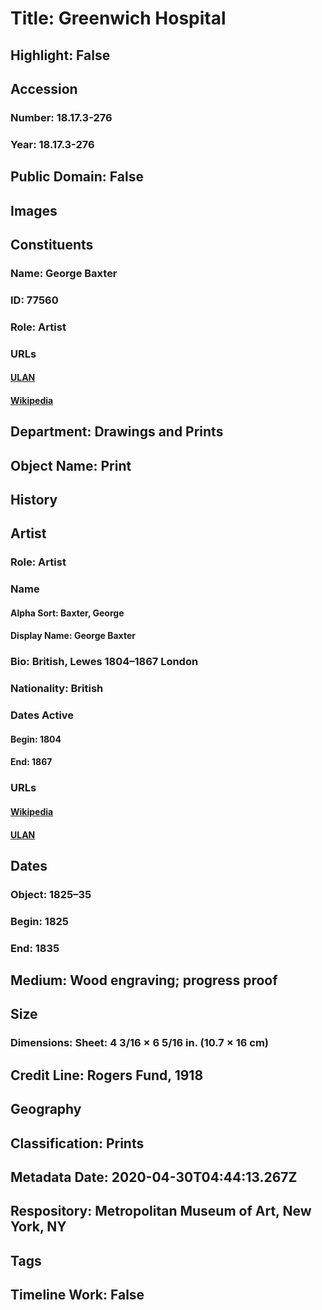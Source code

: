 # Title: Greenwich Hospital
## Highlight: False
## Accession
### Number: 18.17.3-276
### Year: 18.17.3-276
## Public Domain: False
## Images
## Constituents
### Name: George Baxter
### ID: 77560
### Role: Artist
### URLs
#### [ULAN](http://vocab.getty.edu/page/ulan/500022460)
#### [Wikipedia](https://www.wikidata.org/wiki/Q5536805)
## Department: Drawings and Prints
## Object Name: Print
## History
## Artist
### Role: Artist
### Name
#### Alpha Sort: Baxter, George
#### Display Name: George Baxter
### Bio: British, Lewes 1804–1867 London
### Nationality: British
### Dates Active
#### Begin: 1804
#### End: 1867
### URLs
#### [Wikipedia](https://www.wikidata.org/wiki/Q5536805)
#### [ULAN](http://vocab.getty.edu/page/ulan/500022460)
## Dates
### Object: 1825–35
### Begin: 1825
### End: 1835
## Medium: Wood engraving; progress proof
## Size
### Dimensions: Sheet: 4 3/16 × 6 5/16 in. (10.7 × 16 cm)
## Credit Line: Rogers Fund, 1918
## Geography
## Classification: Prints
## Metadata Date: 2020-04-30T04:44:13.267Z
## Respository: Metropolitan Museum of Art, New York, NY
## Tags
## Timeline Work: False